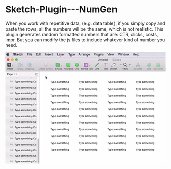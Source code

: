 # Sketch-Plugin---NumGen

When you work with repetitive data, (e.g. data table), if you simply copy and paste the rows, all the numbers will be the same, which is not realistic. This plugin generates random formatted numbers that are: CTR, clicks, costs, impr. But you can modify the js files to include whatever kind of number you need.

![alt tag](https://raw.githubusercontent.com/auxdesigner/Sketch-Plugin---NumGen/master/demo.gif)
